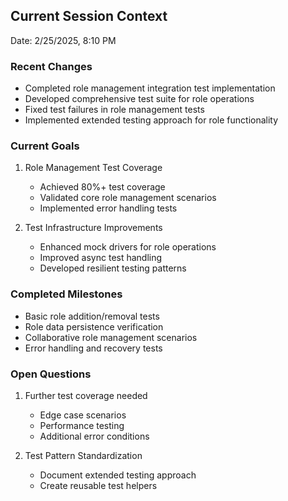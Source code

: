 ## Current Session Context

Date: 2/25/2025, 8:10 PM

### Recent Changes

- Completed role management integration test implementation
- Developed comprehensive test suite for role operations
- Fixed test failures in role management tests
- Implemented extended testing approach for role functionality

### Current Goals

1. Role Management Test Coverage

   - Achieved 80%+ test coverage
   - Validated core role management scenarios
   - Implemented error handling tests

2. Test Infrastructure Improvements
   - Enhanced mock drivers for role operations
   - Improved async test handling
   - Developed resilient testing patterns

### Completed Milestones

- Basic role addition/removal tests
- Role data persistence verification
- Collaborative role management scenarios
- Error handling and recovery tests

### Open Questions

1. Further test coverage needed

   - Edge case scenarios
   - Performance testing
   - Additional error conditions

2. Test Pattern Standardization
   - Document extended testing approach
   - Create reusable test helpers
